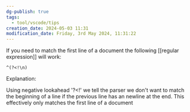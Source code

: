 ```yaml
---
dg-publish: true
tags:
  - tool/vscode/tips
creation_date: 2024-05-03 11:31
modification_date: Friday, 3rd May 2024, 11:31:22
---
```

If you need to match the first line of a document the following [[regular expression]] will work:
```
^(?<!\n)
```

Explanation:

Using negative lookahead  '?<!'  we tell the parser we don't want to match the beginning of a line if the previous line has an newline at the end.
This effectively only matches the first line of a document

